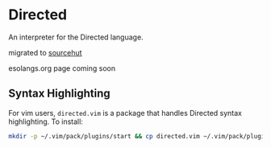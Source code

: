 # Directed
An interpreter for the Directed language.

migrated to [sourcehut](https://git.sr.ht/~thezipcreator/directed)

esolangs.org page coming soon

## Syntax Highlighting
For vim users, `directed.vim` is a package that handles Directed syntax highlighting. To install:
```sh
mkdir -p ~/.vim/pack/plugins/start && cp directed.vim ~/.vim/pack/plugins/start
```
